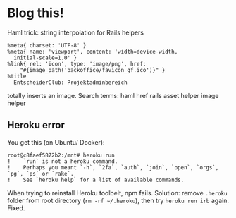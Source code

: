 # Blog this!

Haml trick: string interpolation for Rails helpers
```
%meta{ charset: 'UTF-8' }
%meta{ name: 'viewport', content: 'width=device-width,
  initial-scale=1.0' }
%link{ rel: 'icon', type: 'image/png', href:
    "#{image_path('backoffice/favicon_gf.ico')}" }
%title
  EntscheiderClub: Projektadminbereich
```
totally inserts an image.
Search terms: haml href rails asset helper image helper


## Heroku error
You get this (on Ubuntu/ Docker):
```
root@c8faef5872b2:/mnt# heroku run
!    `run` is not a heroku command.
!    Perhaps you meant `-h`, `2fa`, `auth`, `join`, `open`, `orgs`,
`pg`, `ps` or `rake`.
!    See `heroku help` for a list of available commands.
```

When trying to reinstall Heroku toolbelt, npm fails.
Solution: remove `.heroku` folder from root directory (`rm -rf
~/.heroku`), then try `heroku run irb` again.
Fixed.

